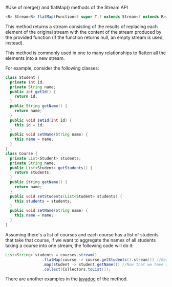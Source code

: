 #Use of merge() and flatMap() methods of the Stream API
````java
<R> Stream<R> flatMap(Function<? super T,? extends Stream<? extends R>> mapper)
````
This method returns a stream consisting of the results of replacing each element of the original stream with the content of the stream produced by the provided function (if the function returns null, an empty stream is used, instead).

This method is commonly used in one to many relationships to flatten all the elements into a new stream.

For example, consider the following classes:
````java
class Student {
  private int id;
  private String name;
  public int getId() {
    return id;
  }
  public String getName() {
    return name;
  }
  public void setId(int id) {
    this.id = id;
  }
  public void setName(String name) {
    this.name = name;
  }
}
class Course {
  private List<Student> students;
  private String name;
  public List<Student> getStudents() {
    return students;
  }
  public String getName() {
    return name;
  }
  public void setStudents(List<Student> students) {
    this.students = students;
  }
  public void setName(String name) {
    this.name = name;
  }
}
````
Assuming there's a list of courses and each course has a list of students that take that course, if we want to aggregate the names of all students taking a course into one stream, the following code will do it:
````java
List<String> students = courses.stream()
                .flatMap(course -> course.getStudents().stream()) //Get the students of each course
                .map(student -> student.getName()) //Now that we have a stream with all the students, we extract their name
                .collect(Collectors.toList());
````

There are another examples in the [javadoc](https://docs.oracle.com/javase/8/docs/api/java/util/stream/Stream.html#flatMap-java.util.function.Function-) of the method.
